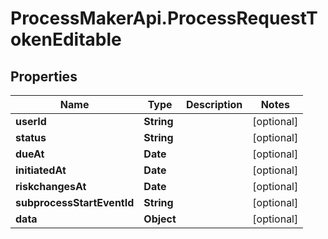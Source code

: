 # ProcessMakerApi.ProcessRequestTokenEditable

## Properties

Name | Type | Description | Notes
------------ | ------------- | ------------- | -------------
**userId** | **String** |  | [optional] 
**status** | **String** |  | [optional] 
**dueAt** | **Date** |  | [optional] 
**initiatedAt** | **Date** |  | [optional] 
**riskchangesAt** | **Date** |  | [optional] 
**subprocessStartEventId** | **String** |  | [optional] 
**data** | **Object** |  | [optional] 


